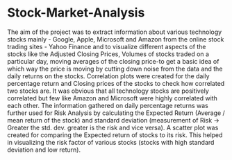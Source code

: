 # Stock-Market-Analysis
The aim of the project was to extract information about various technology stocks mainly - Google, Apple, Microsoft and Amazon from the online stock trading sites - Yahoo Finance and to visualize different aspects of the stocks like the Adjusted Closing Prices, Volumes of stocks traded on a particular day, moving averages of the closing price-to get a basic idea of which way the price is moving by cutting down noise from the data and the daily returns on the stocks. Correlation plots were created for the daily percentage return and Closing prices of the stocks to check how correlated two stocks are. It was obvious that all technology stocks are positively correlated but few like Amazon and Microsoft were highly correlated with each other. The information gathered on daily percentage returns was further used for Risk Analysis by calculating the Expected Return (Average / mean return of the stock) and standard deviation (measurement of Risk -> Greater the std. dev. greater is the risk and vice versa). A scatter plot was created for comparing the Expected return of stocks to its risk. This helped in visualizing the risk factor of various stocks (stocks with high standard deviation and low return).
